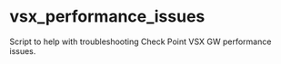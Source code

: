 # vsx_performance_issues
Script to help with troubleshooting Check Point VSX GW performance issues.
